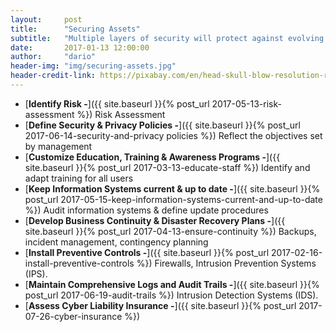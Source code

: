 ```yaml
---
layout:     post
title:      "Securing Assets"
subtitle:   "Multiple layers of security will protect against evolving threats."
date:       2017-01-13 12:00:00
author:     "dario"
header-img: "img/securing-assets.jpg"
header-credit-link: https://pixabay.com/en/head-skull-blow-resolution-resolve-2709732/
---
```


* [**Identify Risk -**]({{ site.baseurl }}{% post_url 2017-05-13-risk-assessment %}) Risk Assessment
* [**Define Security & Privacy Policies -**]({{ site.baseurl }}{% post_url 2017-06-14-security-and-privacy policies %})
	Reflect the objectives set by management
* [**Customize Education, Training & Awareness Programs -**]({{ site.baseurl }}{% post_url 2017-03-13-educate-staff %}) Identify and adapt training for all users
* [**Keep Information Systems current & up to date -**]({{ site.baseurl }}{% post_url 2017-05-15-keep-information-systems-current-and-up-to-date %})
	Audit information systems & define update procedures
* [**Develop Business Continuity & Disaster Recovery Plans -**]({{ site.baseurl }}{% post_url 2017-04-13-ensure-continuity %})
	Backups, incident management, contingency planning
* [**Install Preventive Controls -**]({{ site.baseurl }}{% post_url 2017-02-16-install-preventive-controls %})
	Firewalls, Intrusion Prevention Systems (IPS).
* [**Maintain Comprehensive Logs and Audit Trails -**]({{ site.baseurl }}{% post_url 2017-06-19-audit-trails %})
	Intrusion Detection Systems (IDS).
* [**Assess Cyber Liability Insurance -**]({{ site.baseurl }}{% post_url 2017-07-26-cyber-insurance %})
